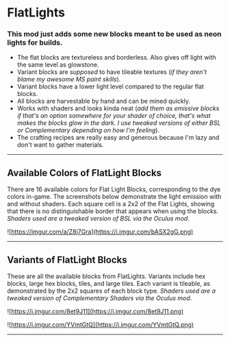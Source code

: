 # FlatLights

### This mod just adds some new blocks meant to be used as neon lights for builds.

- The flat blocks are textureless and borderless. Also gives off light with the same level as glowstone.
- Variant blocks are *supposed* to have tileable textures (*if they aren't blame my awesome MS paint skills*). 
- Variant blocks have a lower light level compared to the regular flat blocks.
- All blocks are harvestable by hand and can be mined quickly.
- Works with shaders and looks kinda neat (*add them as emissive blocks if that's an option somewhere for your shader of choice, that's what makes the blocks glow in the dark. I use tweaked versions of either BSL or Complementary depending on how I'm feeling*).
- The crafting recipes are really easy and generous because I'm lazy and don't want to gather materials.

---

## Available Colors of FlatLight Blocks

There are 16 available colors for Flat Light Blocks, corresponding to the dye colors in-game. The screenshots below demonstrate the light emission with and without shaders. Each square cell is a 2x2 of the Flat Lights, showing that there is no distinguishable border that appears when using the blocks. *Shaders used are a tweaked version of BSL via the Oculus mod*.

![https://imgur.com/a/Z8i7Gra](https://i.imgur.com/bASX2gG.png)

---

## Variants of FlatLight Blocks

These are all the available blocks from FlatLights. Variants include hex blocks, large hex blocks, tiles, and large tiles. Each variant is tileable, as demonstrated by the 2x2 squares of each block type. *Shaders used are a tweaked version of Complementary Shaders via the Oculus mod*.

![https://i.imgur.com/8et9J11](https://i.imgur.com/8et9J11.png)

![https://i.imgur.com/YVmtGtQ](https://i.imgur.com/YVmtGtQ.png)

---
